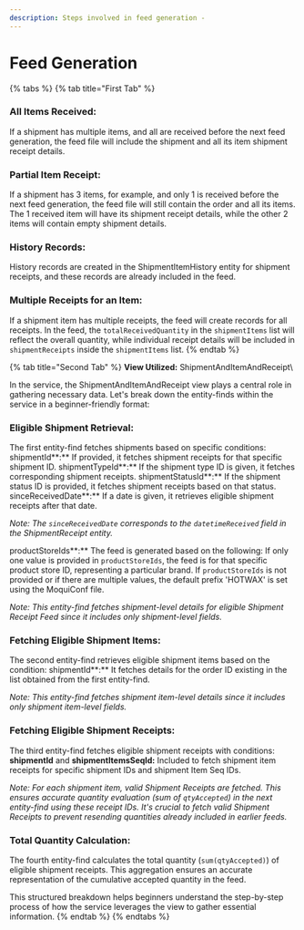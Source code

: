 ```yaml
---
description: Steps involved in feed generation -
---
```


# Feed Generation

{% tabs %}
{% tab title="First Tab" %}
### **All Items Received:**

If a shipment has multiple items, and all are received before the next feed generation, the feed file will include the shipment and all its item shipment receipt details.

### **Partial Item Receipt:**

If a shipment has 3 items, for example, and only 1 is received before the next feed generation, the feed file will still contain the order and all its items. The 1 received item will have its shipment receipt details, while the other 2 items will contain empty shipment details.

### **History Records:**

History records are created in the ShipmentItemHistory entity for shipment receipts, and these records are already included in the feed.

### **Multiple Receipts for an Item:**

If a shipment item has multiple receipts, the feed will create records for all receipts. In the feed, the `totalReceivedQuantity` in the `shipmentItems` list will reflect the overall quantity, while individual receipt details will be included in `shipmentReceipts` inside the `shipmentItems` list.
{% endtab %}

{% tab title="Second Tab" %}
**View Utilized:** ShipmentAndItemAndReceipt\


In the service, the ShipmentAndItemAndReceipt view plays a central role in gathering necessary data. Let's break down the entity-finds within the service in a beginner-friendly format:

### **Eligible Shipment Retrieval:**&#x20;

The first entity-find fetches shipments based on specific conditions: shipmentId**:** If provided, it fetches shipment receipts for that specific shipment ID. shipmentTypeId**:** If the shipment type ID is given, it fetches corresponding shipment receipts. shipmentStatusId**:** If the shipment status ID is provided, it fetches shipment receipts based on that status. sinceReceivedDate**:** If a date is given, it retrieves eligible shipment receipts after that date.&#x20;

_Note: The `sinceReceivedDate` corresponds to the `datetimeReceived` field in the ShipmentReceipt entity._

productStoreIds**:** The feed is generated based on the following: If only one value is provided in `productStoreIds`, the feed is for that specific product store ID, representing a particular brand. If `productStoreIds` is not provided or if there are multiple values, the default prefix 'HOTWAX' is set using the MoquiConf file.

_Note: This entity-find fetches shipment-level details for eligible Shipment Receipt Feed since it includes only shipment-level fields._

### **Fetching Eligible Shipment Items:**&#x20;

The second entity-find retrieves eligible shipment items based on the condition: shipmentId**:** It fetches details for the order ID existing in the list obtained from the first entity-find.

_Note: This entity-find fetches shipment item-level details since it includes only shipment item-level fields._

### **Fetching Eligible Shipment Receipts:**&#x20;

The third entity-find fetches eligible shipment receipts with conditions: **shipmentId** and **shipmentItemsSeqId:** Included to fetch shipment item receipts for specific shipment IDs and shipment Item Seq IDs.

_Note: For each shipment item, valid Shipment Receipts are fetched. This ensures accurate quantity evaluation (sum of `qtyAccepted`) in the next entity-find using these receipt IDs. It's crucial to fetch valid Shipment Receipts to prevent resending quantities already included in earlier feeds._

### **Total Quantity Calculation:**&#x20;

The fourth entity-find calculates the total quantity (`sum(qtyAccepted)`) of eligible shipment receipts. This aggregation ensures an accurate representation of the cumulative accepted quantity in the feed.

This structured breakdown helps beginners understand the step-by-step process of how the service leverages the view to gather essential information.
{% endtab %}
{% endtabs %}
